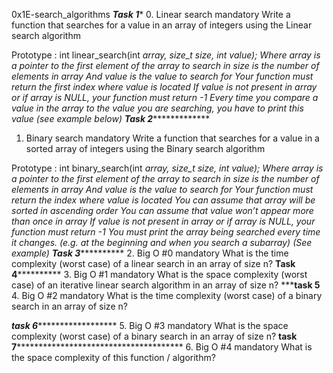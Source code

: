 0x1E-search_algorithms
*****************************************Task 1******************************************
0. Linear search
mandatory
Write a function that searches for a value in an array of integers using the Linear search algorithm

Prototype : int linear_search(int *array, size_t size, int value);
Where array is a pointer to the first element of the array to search in
size is the number of elements in array
And value is the value to search for
Your function must return the first index where value is located
If value is not present in array or if array is NULL, your function must return -1
Every time you compare a value in the array to the value you are searching, you have to print this value (see example below)
******************************************Task 2********************************************************
1. Binary search
mandatory
Write a function that searches for a value in a sorted array of integers using the Binary search algorithm

Prototype : int binary_search(int *array, size_t size, int value);
Where array is a pointer to the first element of the array to search in
size is the number of elements in array
And value is the value to search for
Your function must return the index where value is located
You can assume that array will be sorted in ascending order
You can assume that value won’t appear more than once in array
If value is not present in array or if array is NULL, your function must return -1
You must print the array being searched every time it changes. (e.g. at the beginning and when you search a subarray) (See example)
*******************************************Task 3******************************************************
2. Big O #0
mandatory
What is the time complexity (worst case) of a linear search in an array of size n?
********************************************Task 4******************************************************
3. Big O #1
mandatory
What is the space complexity (worst case) of an iterative linear search algorithm in an array of size n?
*******************************************task 5****************************************
4. Big O #2
mandatory
What is the time complexity (worst case) of a binary search in an array of size n?

*****************************************task 6***********************************************************
5. Big O #3
mandatory
What is the space complexity (worst case) of a binary search in an array of size n?
******************************task 7********************************************************************
6. Big O #4
mandatory
What is the space complexity of this function / algorithm?
